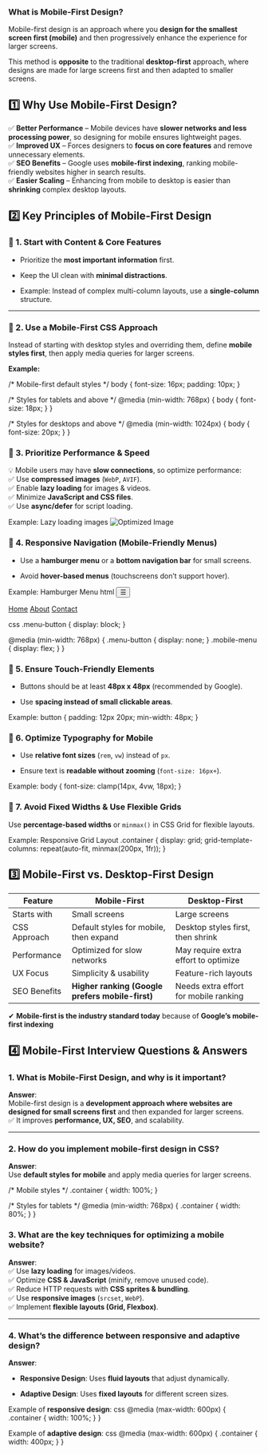 ### **What is Mobile-First Design?**

Mobile-first design is an approach where you **design for the smallest screen first (mobile)** and then progressively enhance the experience for larger screens.

This method is **opposite** to the traditional **desktop-first** approach, where designs are made for large screens first and then adapted to smaller screens.

## **1️⃣ Why Use Mobile-First Design?**

✅ **Better Performance** – Mobile devices have **slower networks and less processing power**, so designing for mobile ensures lightweight pages.  
✅ **Improved UX** – Forces designers to **focus on core features** and remove unnecessary elements.  
✅ **SEO Benefits** – Google uses **mobile-first indexing**, ranking mobile-friendly websites higher in search results.  
✅ **Easier Scaling** – Enhancing from mobile to desktop is easier than **shrinking** complex desktop layouts.

## **2️⃣ Key Principles of Mobile-First Design**

### **📌 1. Start with Content & Core Features**

- Prioritize the **most important information** first.
    
- Keep the UI clean with **minimal distractions**.
    
- Example: Instead of complex multi-column layouts, use a **single-column** structure.
    

---

### **📌 2. Use a Mobile-First CSS Approach**

Instead of starting with desktop styles and overriding them, define **mobile styles first**, then apply media queries for larger screens.

**Example:**

/* Mobile-first default styles */
body {
  font-size: 16px;
  padding: 10px;
}

/* Styles for tablets and above */
@media (min-width: 768px) {
  body {
    font-size: 18px;
  }
}

/* Styles for desktops and above */
@media (min-width: 1024px) {
  body {
    font-size: 20px;
  }
}

### **📌 3. Prioritize Performance & Speed**

💡 Mobile users may have **slow connections**, so optimize performance:  
✅ Use **compressed images** (`WebP`, `AVIF`).  
✅ Enable **lazy loading** for images & videos.  
✅ Minimize **JavaScript and CSS files**.  
✅ Use **async/defer** for script loading.

Example: Lazy loading images
<img src="low-res.jpg" data-src="high-res.jpg" loading="lazy" alt="Optimized Image"> 

### **📌 4. Responsive Navigation (Mobile-Friendly Menus)**

- Use a **hamburger menu** or a **bottom navigation bar** for small screens.
    
- Avoid **hover-based menus** (touchscreens don’t support hover).
    

Example: Hamburger Menu
html
<button class="menu-button">☰</button>
<nav class="mobile-menu">
  <a href="#">Home</a>
  <a href="#">About</a>
  <a href="#">Contact</a>
</nav>

css
.menu-button {
  display: block;
}

@media (min-width: 768px) {
  .menu-button {
    display: none;
  }
  .mobile-menu {
    display: flex;
  }
}


### **📌 5. Ensure Touch-Friendly Elements**

- Buttons should be at least **48px x 48px** (recommended by Google).
    
- Use **spacing instead of small clickable areas**.
    

Example:
button {
  padding: 12px 20px;
  min-width: 48px;
}

### **📌 6. Optimize Typography for Mobile**

- Use **relative font sizes** (`rem`, `vw`) instead of `px`.
    
- Ensure text is **readable without zooming** (`font-size: 16px+`).
    

Example:
body {
  font-size: clamp(14px, 4vw, 18px);
}

### **📌 7. Avoid Fixed Widths & Use Flexible Grids**

Use **percentage-based widths** or `minmax()` in CSS Grid for flexible layouts.

Example: Responsive Grid Layout
.container {
  display: grid;
  grid-template-columns: repeat(auto-fit, minmax(200px, 1fr));
}

## **3️⃣ Mobile-First vs. Desktop-First Design**

| Feature      | Mobile-First                                     | Desktop-First                         |
| ------------ | ------------------------------------------------ | ------------------------------------- |
| Starts with  | Small screens                                    | Large screens                         |
| CSS Approach | Default styles for mobile, then expand           | Desktop styles first, then shrink     |
| Performance  | Optimized for slow networks                      | May require extra effort to optimize  |
| UX Focus     | Simplicity & usability                           | Feature-rich layouts                  |
| SEO Benefits | **Higher ranking (Google prefers mobile-first)** | Needs extra effort for mobile ranking |

✔ **Mobile-first is the industry standard today** because of **Google’s mobile-first indexing**

## **4️⃣ Mobile-First Interview Questions & Answers**

### **1. What is Mobile-First Design, and why is it important?**

**Answer**:  
Mobile-first design is a **development approach where websites are designed for small screens first** and then expanded for larger screens.  
✅ It improves **performance, UX, SEO**, and scalability.

---

### **2. How do you implement mobile-first design in CSS?**

**Answer**:  
Use **default styles for mobile** and apply media queries for larger screens.

/* Mobile styles */
.container {
  width: 100%;
}

/* Styles for tablets */
@media (min-width: 768px) {
  .container {
    width: 80%;
  }
}

### **3. What are the key techniques for optimizing a mobile website?**

**Answer**:  
✅ Use **lazy loading** for images/videos.  
✅ Optimize **CSS & JavaScript** (minify, remove unused code).  
✅ Reduce HTTP requests with **CSS sprites & bundling**.  
✅ Use **responsive images** (`srcset`, `WebP`).  
✅ Implement **flexible layouts (Grid, Flexbox)**.

---

### **4. What’s the difference between responsive and adaptive design?**

**Answer**:

- **Responsive Design**: Uses **fluid layouts** that adjust dynamically.
    
- **Adaptive Design**: Uses **fixed layouts** for different screen sizes.
    

Example of **responsive design**:
css
@media (max-width: 600px) {
  .container {
    width: 100%;
  }
}

Example of **adaptive design**:
css
@media (max-width: 600px) {
  .container {
    width: 400px;
  }
}

